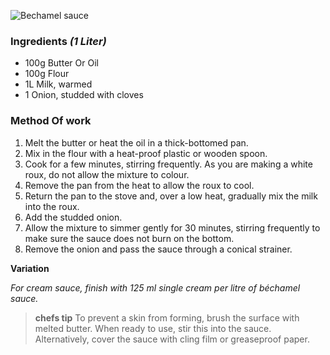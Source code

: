 ![Bechamel sauce](resource:assets/images/stocksoupssauces/bechamel_sauce.png)

### **Ingredients** *(1 Liter)*
- 100g Butter Or Oil
- 100g Flour
- 1L Milk, warmed
- 1 Onion, studded with cloves

### **Method Of work**
1. Melt the butter or heat the oil in a thick-bottomed
pan.
2.  Mix in the flour with a heat-proof plastic or
wooden spoon.
3. Cook for a few minutes, stirring frequently. As you
are making a white roux, do not allow the mixture
to colour.
4. Remove the pan from the heat to allow the roux to
cool.
5. Return the pan to the stove and, over a low heat,
gradually mix the milk into the roux.
6. Add the studded onion.
7. Allow the mixture to simmer gently for 30 minutes,
stirring frequently to make sure the sauce does
not burn on the bottom.
8. Remove the onion and pass the sauce through a
conical strainer.

**Variation**

*For cream sauce, finish with 125 ml single cream per litre
of béchamel sauce.*

> **chefs tip**
> To prevent a skin from forming, brush the surface with melted butter. 
>When ready to use, stir this into the sauce. Alternatively, cover the sauce with cling film or greaseproof paper.
